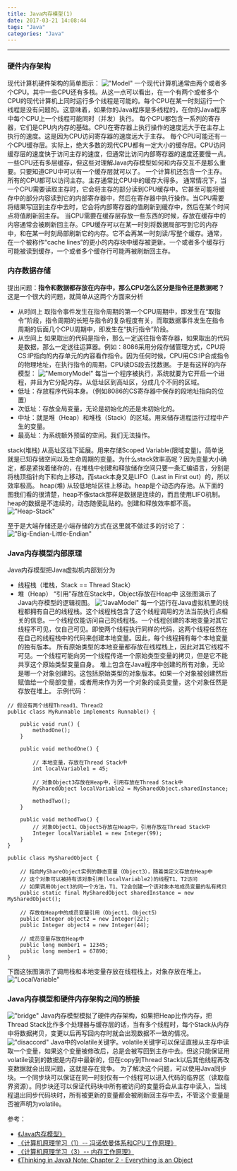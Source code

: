 ```yaml
---
title: Java内存模型(1)
date: 2017-03-21 14:08:44
tags: "Java"
categories: "Java"
---
```

***
### 硬件内存架构
现代计算机硬件架构的简单图示：
!["Model"](/images/java-memory-model-1.png)
一个现代计算机通常由两个或者多个CPU。其中一些CPU还有多核。从这一点可以看出，在一个有两个或者多个CPU的现代计算机上同时运行多个线程是可能的。每个CPU在某一时刻运行一个线程是没有问题的。这意味着，如果你的Java程序是多线程的，在你的Java程序中每个CPU上一个线程可能同时（并发）执行。
每个CPU都包含一系列的寄存器，它们是CPU内内存的基础。CPU在寄存器上执行操作的速度远大于在主存上执行的速度。这是因为CPU访问寄存器的速度远大于主存。
每个CPU可能还有一个CPU缓存层。实际上，绝大多数的现代CPU都有一定大小的缓存层。CPU访问缓存层的速度快于访问主存的速度，但通常比访问内部寄存器的速度还要慢一点。一些CPU还有多层缓存，但这些对理解Java内存模型如何和内存交互不是那么重要。只要知道CPU中可以有一个缓存层就可以了。
一个计算机还包含一个主存。所有的CPU都可以访问主存。主存通常比CPU中的缓存大得多。
通常情况下，当一个CPU需要读取主存时，它会将主存的部分读到CPU缓存中。它甚至可能将缓存中的部分内容读到它的内部寄存器中，然后在寄存器中执行操作。当CPU需要将结果写回到主存中去时，它会将内部寄存器的值刷新到缓存中，然后在某个时间点将值刷新回主存。
当CPU需要在缓存层存放一些东西的时候，存放在缓存中的内容通常会被刷新回主存。CPU缓存可以在某一时刻将数据局部写到它的内存中，和在某一时刻局部刷新它的内存。它不会再某一时刻读/写整个缓存。通常，在一个被称作“cache lines”的更小的内存块中缓存被更新。一个或者多个缓存行可能被读到缓存，一个或者多个缓存行可能再被刷新回主存。
### 内存数据存储
提出问题：**指令和数据都存放在内存中，那么CPU怎么区分是指令还是数据呢？**
这是一个很大的问题，就简单从这两个方面来分析
+ 从时间上
取指令事件发生在指令周期的第一个CPU周期中，即发生在“取指令”阶段，指令周期的长短与指令的复杂程度有关，而取数据事件发生在指令周期的后面几个CPU周期中，即发生在“执行指令”阶段。
+ 从空间上
如果取出的代码是指令，那么一定送往指令寄存器，如果取出的代码是数据，那么一定送往运算器。例如：8086采用分段存储管理方式，CPU将CS:IP指向的内存单元的内容看作指令。因为任何时候，CPU用CS:IP合成指令的物理地址，在执行指令的周期，CPU读DS段去找数据。
于是有这样的内存模型：
!["MemoryModel"](/images/java-memory-model-6.png)
每当一个程序被执行，系统就要为它开启一个进程，并且为它分配内存。从低址区到高址区，分成几个不同的区域。
+ 低址：存放程序代码本身。（例如8086的CS寄存器中保存的段地址指向的位置）
+ 次低址：存放全局变量，无论是初始化的还是未初始化的。
+ 中址：就是堆（Heap）和堆栈（Stack）的区域。用来储存进程运行过程中产生的变量。
+ 最高址：为系统额外预留的空间。我们无法操作。

stack(堆栈)
从高址区往下延展。用来存储Scoped Variable(限域变量)。简单说就是已知存储空间以及生命周期的变量。为什么stack效率高呢？因为变量大小确定，都是紧挨着储存的，在堆栈中创建和释放储存空间只要一条汇编语言，分别是将栈顶指针向下和向上移动。而stack本身又是LIFO（Last in First out）的，所以效率极高。
heap(堆)
从较低地址区往上移动。heap是个动态内存池。从下面的图我们看的很清楚，heap不像stack那样是数据是连续的，而且使用LIFO机制。heap的数据是不连续的，动态随便乱贴的。创建和释放效率都不高。
!["Heap-Stack"](/images/java-memory-model-8.png)

至于是大端存储还是小端存储的方式在这里就不做过多的讨论了：
!["Big-Endian-Little-Endian"](/images/java-memory-model-7.png)

### Java内存模型内部原理
Java内存模型把Java虚拟机内部划分为
+ 线程栈（堆栈，Stack == Thread Stack）
+ 堆（Heap）
“引用”存放在Stack中，Object存放在Heap中
这张图演示了Java内存模型的逻辑视图。
!["JavaModel"](/images/java-memory-model-2.png)
每一个运行在Java虚拟机里的线程都拥有自己的线程栈。这个线程栈包含了这个线程调用的方法当前执行点相关的信息。一个线程仅能访问自己的线程栈。一个线程创建的本地变量对其它线程不可见，仅自己可见。即使两个线程执行同样的代码，这两个线程任然在在自己的线程栈中的代码来创建本地变量。因此，每个线程拥有每个本地变量的独有版本。
所有原始类型的本地变量都存放在线程栈上，因此对其它线程不可见。一个线程可能向另一个线程传递一个原始类型变量的拷贝，但是它不能共享这个原始类型变量自身。
堆上包含在Java程序中创建的所有对象，无论是哪一个对象创建的。这包括原始类型的对象版本。如果一个对象被创建然后赋值给一个局部变量，或者用来作为另一个对象的成员变量，这个对象任然是存放在堆上。
示例代码：
```
// 假设有两个线程Thread1、Thread2
public class MyRunnable implements Runnable() {

    public void run() {
        methodOne();
    }

    public void methodOne() {

        // 本地变量，存放在Thread Stack中
        int localVariable1 = 45;

        // 对象Object3存放在Heap中，引用存放在Thread Stack中
        MySharedObject localVariable2 = MySharedObject.sharedInstance;

        methodTwo();
    }

    public void methodTwo() {
        // 对象Object1、Object5存放在Heap中，引用存放在Thread Stack中
        Integer localVariable1 = new Integer(99);
    }
}

public class MySharedObject {

    // 指向MyShareObject实例的静态变量（Object3），随着类定义存放在Heap中
    // 这个对象可以被持有该对象引用(localVariable2)的线程T1、T2访问
    // 如果调用Object3的同一个方法，T1、T2会创建一个该对象本地成员变量的私有拷贝
    public static final MySharedObject sharedInstance = new MySharedObject();

    // 存放在Heap中的成员变量引用（Object1、Object5）
    public Integer object2 = new Integer(22);
    public Integer object4 = new Integer(44);

    // 成员变量存放在Heap中
    public long member1 = 12345;
    public long member1 = 67890;
}
```

下面这张图演示了调用栈和本地变量存放在线程栈上，对象存放在堆上。
!["LocalVariable"](/images/java-memory-model-3.png)
### Java内存模型和硬件内存架构之间的桥接
!["bridge"](/images/java-memory-model-4.png)
Java内存模型模拟了硬件内存架构，如果把Heap比作内存，把Thread Stack比作多个处理器与缓存层的话，当有多个线程时，每个Stack从内存中将数据拷贝，变更以后再写回内存时就会出现数据不一致的情况。
!["disaccord"](/images/java-memory-model-5.png)
Java中的volatile关键字。volatile关键字可以保证直接从主存中读取一个变量，如果这个变量被修改后，总是会被写回到主存中去。但这只能保证用volatile读到的数据是内存中最新的，但在copy到Thread Stack以后其他线程再改变数据就会出现问题，这就是存在竞争。
为了解决这个问题，可以使用Java同步块。一个同步块可以保证在同一时刻仅有一个线程可以进入代码的临界区（读取临界资源）。同步块还可以保证代码块中所有被访问的变量将会从主存中读入，当线程退出同步代码块时，所有被更新的变量都会被刷新回主存中去，不管这个变量是否被声明为volatile。

参考：
+ [《Java内存模型》](http://ifeve.com/java-memory-model-6/)
+ [《计算机原理学习（1）-- 冯诺依曼体系和CPU工作原理》](http://blog.csdn.net/cc_net/article/details/10419645)
+ [《计算机原理学习（3）-- 内存工作原理》](http://blog.csdn.net/cc_net/article/details/11097267)
+ [《Thinking in Java》 Note: Chapter 2 - Everything is an Object](http://www.ciaoshen.com/java/thinking%20in%20java/2016/03/06/tij4-2.html)